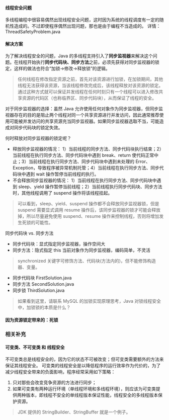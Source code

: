 #### 线程安全问题
多线程编程中很容易偶然出现线程安全问题，这时因为系统的线程调度有一定的随机性造成的。不过即使程序偶然出现问题，那也是由于编程不当造成的。
详情：ThreadSafetyProblem.java

#### 解决方案
为了解决线程安全的问题，Java 的多线程支持引入了**同步监视器**来解决这个问题。在线程开始执行**同步代码块、同步方法**之前，必须先获得对同步监视器的锁定，这样的做法也符合“加锁->修改->释放锁”的逻辑。
>任何线程在修改指定资源之前，首先对该资源进行加锁，在加锁期间，其他线程无法获得该资源，当该线程修改完成后，该线程释放对该资源的锁定。通过这种方式就可以保证并发线程在任何时刻只有一个线程可以进入修改共享资源的代码区（也称临界区、同步代码块），从而保证了线程的安全。

对于同步监视器的选择：虽然 Java 允许使用任何对象作为同步监视器，但同步监视器存在的目的是阻止两个线程对同一个共享资源进行并发访问，因此通常推荐使用可能被并发访问的共享资源充当同步监视器。如果同步监视器选取不当，可能造成对同步代码块的锁定失效。

何时释放对同步监视器的锁定呢？
- 释放同步监视器的情况：
1）当前线程的同步方法、同步代码块执行结束；2）当前线程在执行同步方法、同步代码块中遇到 break、return 使代码正常中止；3）当前线程在执行同步方法、同步代码块中遇到未处理的 Error、Exception，导致程序被异常机制托管；4）当前线程在执行同步方法、同步代码块中遇到 wait 操作暂停当前线程的执行。
- 不会释放同步监视器的情况：
1）当前线程在执行同步方法、同步代码块中遇到 sleep、yield 操作暂停当前线程；2）当前线程执行同步代码块、同步方法时，其他线程调用了 suspend 操作将该线程挂起。
>可以看到，sleep、yield、suspend 操作都不会释放同步监视器锁，但是 suspend 需要显式调用 resume 操作后，该同步监视器的锁才可能会释放掉，所以尽量避免使用 suspend、resume 操作来控制线程，否则将增加发生死锁的可能性。

同步代码块 vs. 同步方法
- 同步代码块：显式指定同步监视器，操作空间大
- 同步方法：隐式指定 this 当前对象作为同步监视器，编码简单，不灵活
>synchronized 关键字可修饰方法、代码块(方法内的)，但不能修饰构造器、变量。


- 同步代码块 FirstSolution.java
- 同步方法 SecondSolution.java
- 同步锁 ThirdSolution.java
>如果看到这里，请联系 MySQL 的加锁实现原理思考，Java 对锁线程安全中，加锁锁的本质是什么？

#### 因为资源锁定带来的：死锁





### 相关补充
#### 可变类、不可变类 和 线程安全
不可变类总是线程安全的，因为它的状态不可被改变；但可变类需要额外的方法来保证其线程安全。
可变类的线程安全是以降低程序的运行效率作为代价的，为了减少线程安全带来的负面影响，程序经常采用如下策略：
1. 只对那些会改变竞争资源的方法进行同步；
2. 如果可变类有两种运行环境（单线程环境和多线程环境），则应该为可变类提供两种版本，即线程不安全的单线程版本保证性能，线程安全的多线程版本保护资源。
>JDK 提供的 StringBuilder、StringBuffer 就是一个例子。
